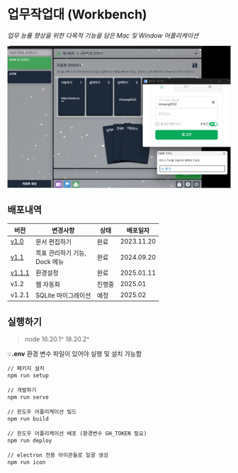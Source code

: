 # 업무작업대 (Workbench)

_업무 능률 향상을 위한 다목적 기능을 담은 Mac 및 Window 어플리케이션_

![](./screenshot.png)

## 배포내역

| 버전                                                        | 변경사항                                | 상태   | 배포일자   |
| ----------------------------------------------------------- | --------------------------------------- | ------ | ---------- |
| [v1.0](https://github.com/minsang8332/workbench/releases)   | 문서 편집하기                           | 완료   | 2023.11.20 |
| [v1.1](https://github.com/minsang8332/workbench/releases)   | 목표 관리하기 기능, <br> Dock 메뉴 <br> | 완료   | 2024.09.20 |
| [v1.1.1](https://github.com/minsang8332/workbench/releases) | 환경설정                                | 완료   | 2025.01.11 |
| v1.2                                                        | 웹 자동화                               | 진행중 | 2025.01    |
| v1.2.1                                                      | SQLite 마이그레이션                     | 예정   | 2025.02    |

## 실행하기

> node 16.20.1^ 18.20.2^

💡**.env** 환경 변수 파일이 있어야 실행 및 설치 가능함

```
// 패키지 설치
npm run setup

// 개발하기
npm run serve

// 윈도우 어플리케이션 빌드
npm run build

// 윈도우 어플리케이션 배포 (환경변수 GH_TOKEN 필요)
npm run deploy

// electron 전용 아이콘들로 일괄 생성
npm run icon
```
